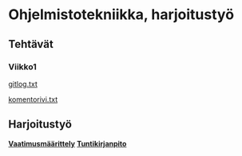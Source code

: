 # Ohjelmistotekniikka, harjoitustyö

## Tehtävät

### Viikko1

[gitlog.txt](https://github.com/Veera0742/ohjelmistotekniikka-harjoitustyo/blob/master/laskarit/viikko1/gitlog.txt)

[komentorivi.txt](https://github.com/Veera0742/ohjelmistotekniikka-harjoitustyo/blob/master/laskarit/viikko1/komentorivi.txt)

## Harjoitustyö

**[Vaatimusmäärittely](https://github.com/Veera0742/ohjelmistotekniikka-harjoitustyo/blob/master/dokumentaatio/vaatimusmaarittely.md)**
**[Tuntikirjanpito](https://github.com/Veera0742/ohjelmistotekniikka-harjoitustyo/blob/master/dokumentaatio/tuntikirjanpito.md)**

